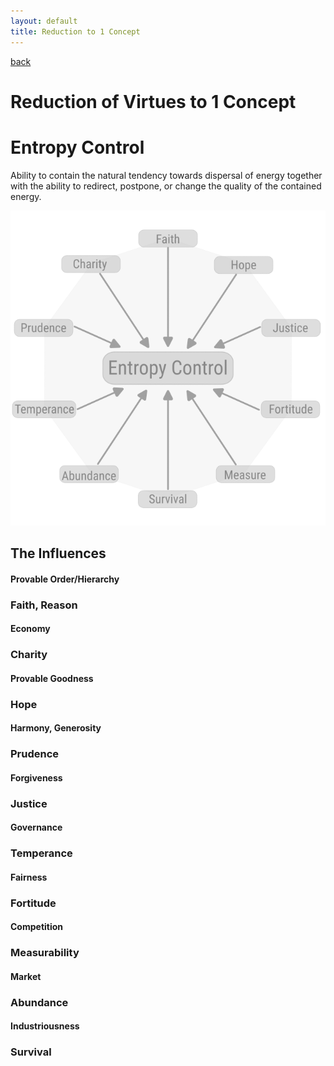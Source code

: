 ```yaml
---
layout: default
title: Reduction to 1 Concept
---
```

[back](./)

# Reduction of Virtues to 1 Concept

# Entropy Control

Ability to contain the natural tendency towards dispersal of energy together with the ability to redirect, postpone, or change the quality of the contained energy.

![Virtue - 1 Concept Graph](/images/entropy.png)

## The Influences

#### Provable Order/Hierarchy


### Faith, Reason


#### Economy


### Charity


#### Provable Goodness


### Hope


#### Harmony, Generosity


### Prudence


#### Forgiveness


### Justice


#### Governance


### Temperance


#### Fairness


### Fortitude


#### Competition


### Measurability


#### Market


### Abundance


#### Industriousness


### Survival
